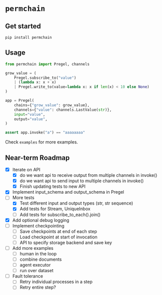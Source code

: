 # `permchain`

## Get started

`pip install permchain`

## Usage

```python
from permchain import Pregel, channels

grow_value = (
    Pregel.subscribe_to("value")
    | (lambda x: x + x)
    | Pregel.write_to(value=lambda x: x if len(x) < 10 else None)
)

app = Pregel(
    chains={"grow_value": grow_value},
    channels={"value": channels.LastValue(str)},
    input="value",
    output="value",
)

assert app.invoke("a") == "aaaaaaaa"

```

Check `examples` for more examples.

## Near-term Roadmap

- [x] Iterate on API
  - [x] do we want api to receive output from multiple channels in invoke()
  - [x] do we want api to send input to multiple channels in invoke()
  - [x] Finish updating tests to new API
- [x] Implement input_schema and output_schema in Pregel
- [ ] More tests
  - [x] Test different input and output types (str, str sequence)
  - [x] Add tests for Stream, UniqueInbox
  - [ ] Add tests for subscribe_to_each().join()
- [x] Add optional debug logging
- [ ] Implement checkpointing
  - [ ] Save checkpoints at end of each step
  - [ ] Load checkpoint at start of invocation
  - [ ] API to specify storage backend and save key
- [ ] Add more examples
  - [ ] human in the loop
  - [ ] combine documents
  - [ ] agent executor
  - [ ] run over dataset
- [ ] Fault tolerance
  - [ ] Retry individual processes in a step
  - [ ] Retry entire step?
